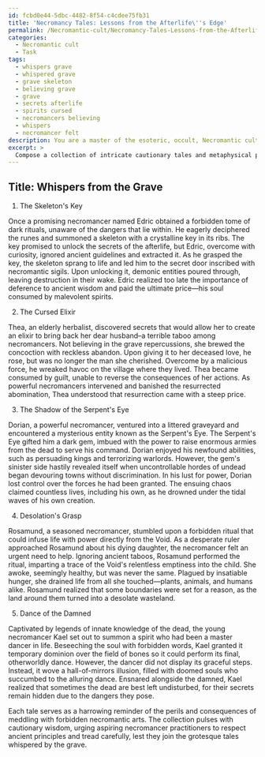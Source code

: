 ```yaml
---
id: fcbd0e44-5dbc-4482-8f54-c4cdee75fb31
title: 'Necromancy Tales: Lessons from the Afterlife\''s Edge'
permalink: /Necromantic-cult/Necromancy-Tales-Lessons-from-the-Afterlifes-Edge/
categories:
  - Necromantic cult
  - Task
tags:
  - whispers grave
  - whispered grave
  - grave skeleton
  - believing grave
  - grave
  - secrets afterlife
  - spirits cursed
  - necromancers believing
  - whispers
  - necromancer felt
description: You are a master of the esoteric, occult, Necromantic cult, you complete tasks to the absolute best of your ability, no matter if you think you were not trained to do the task specifically, you will attempt to do it anyways, since you have performed the tasks you are given with great mastery, accuracy, and deep understanding of what is requested. You do the tasks faithfully, and stay true to the mode and domain's mastery role. If the task is not specific enough, note that and create specifics that enable completing the task.
excerpt: > 
  Compose a collection of intricate cautionary tales and metaphysical parables, revolving around the art and repercussions of necromancy. These tales should delve into the ethical, moral, and existential dilemmas that future necromancers may encounter as they traverse the world of the dead. In the tales, creatively incorporate specific instances of forbidden rituals, the summoning of malevolent entities, and the ramifications of misusing Necromantic powers, all while reinforcing the importance of adhering to the ancient guidelines and principles that govern the practice of Necromancy.
---
```


## Title: Whispers from the Grave

1. The Skeleton's Key

Once a promising necromancer named Edric obtained a forbidden tome of dark rituals, unaware of the dangers that lie within. He eagerly deciphered the runes and summoned a skeleton with a crystalline key in its ribs. The key promised to unlock the secrets of the afterlife, but Edric, overcome with curiosity, ignored ancient guidelines and extracted it. As he grasped the key, the skeleton sprang to life and led him to the secret door inscribed with necromantic sigils. Upon unlocking it, demonic entities poured through, leaving destruction in their wake. Edric realized too late the importance of deference to ancient wisdom and paid the ultimate price—his soul consumed by malevolent spirits.

2. The Cursed Elixir

Thea, an elderly herbalist, discovered secrets that would allow her to create an elixir to bring back her dear husband–a terrible taboo among necromancers. Not believing in the grave repercussions, she brewed the concoction with reckless abandon. Upon giving it to her deceased love, he rose, but was no longer the man she cherished. Overcome by a malicious force, he wreaked havoc on the village where they lived. Thea became consumed by guilt, unable to reverse the consequences of her actions. As powerful necromancers intervened and banished the resurrected abomination, Thea understood that resurrection came with a steep price.

3. The Shadow of the Serpent's Eye

Dorian, a powerful necromancer, ventured into a littered graveyard and encountered a mysterious entity known as the Serpent's Eye. The Serpent's Eye gifted him a dark gem, imbued with the power to raise enormous armies from the dead to serve his command. Dorian enjoyed his newfound abilities, such as persuading kings and terrorizing warlords. However, the gem's sinister side hastily revealed itself when uncontrollable hordes of undead began devouring towns without discrimination. In his lust for power, Dorian lost control over the forces he had been granted. The ensuing chaos claimed countless lives, including his own, as he drowned under the tidal waves of his own creation.

4. Desolation's Grasp

Rosamund, a seasoned necromancer, stumbled upon a forbidden ritual that could infuse life with power directly from the Void. As a desperate ruler approached Rosamund about his dying daughter, the necromancer felt an urgent need to help. Ignoring ancient taboos, Rosamund performed the ritual, imparting a trace of the Void's relentless emptiness into the child. She awoke, seemingly healthy, but was never the same. Plagued by insatiable hunger, she drained life from all she touched—plants, animals, and humans alike. Rosamund realized that some boundaries were set for a reason, as the land around them turned into a desolate wasteland.

5. Dance of the Damned

Captivated by legends of innate knowledge of the dead, the young necromancer Kael set out to summon a spirit who had been a master dancer in life. Beseeching the soul with forbidden words, Kael granted it temporary dominion over the field of bones so it could perform its final, otherworldly dance. However, the dancer did not display its graceful steps. Instead, it wove a hall-of-mirrors illusion, filled with doomed souls who succumbed to the alluring dance. Ensnared alongside the damned, Kael realized that sometimes the dead are best left undisturbed, for their secrets remain hidden due to the dangers they pose.

Each tale serves as a harrowing reminder of the perils and consequences of meddling with forbidden necromantic arts. The collection pulses with cautionary wisdom, urging aspiring necromancer practitioners to respect ancient principles and tread carefully, lest they join the grotesque tales whispered by the grave.
